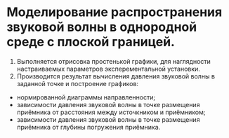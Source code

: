 # Моделирование распространения звуковой волны в однородной среде с плоской границей.
1. Выполняется отрисовка простенькой графики, для наглядности настраиваемых параметров эксперементальной установки.
2. Производится результат вычисления давления звуковой волны в заданной точке и построение графиков:
-   нормированной диаграммы направленности;
-   зависимости давления звуковой волны в точке размещения приёмника от расстояния между источкником и приёмником;
-   зависимости давления звуковой волны в точке размещения приёмника от глубины погружения приёмника.

